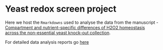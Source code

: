 # Yeast redox screen project

Here we host the `Rmarkdowns` used to analyse the data from the manuscript - [Compartment and nutrient-specific differences of H2O2 homeostasis across the non-essential yeast knock-out collection](www.google.com).

For detailed data analysis reports go [here](https://ashwini-kr-sharma.github.io/redox-yeast-screen/)
